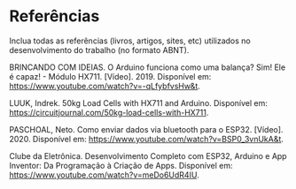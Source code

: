 # Referências

Inclua todas as referências (livros, artigos, sites, etc) utilizados no desenvolvimento do trabalho (no formato ABNT).

BRINCANDO COM IDEIAS. O Arduino funciona como uma balança? Sim! Ele é capaz! - Módulo HX711. [Vídeo]. 2019. Disponível em: https://www.youtube.com/watch?v=-qLfybfvsHw&t.

LUUK, Indrek. 50kg Load Cells with HX711 and Arduino. Disponível em: https://circuitjournal.com/50kg-load-cells-with-HX711.

PASCHOAL, Neto. Como enviar dados via bluetooth para o ESP32. [Vídeo]. 2020. Disponível em: https://www.youtube.com/watch?v=BSP0_3vnUkA&t.

Clube da Eletrônica. Desenvolvimento Completo com ESP32, Arduino e App Inventor: Da Programação à Criação de Apps. Disponível em: https://www.youtube.com/watch?v=meDo6UdR4IU.
